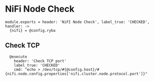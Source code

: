 
# NiFi Node Check

    module.exports = header: 'NiFI Node Check', label_true: 'CHECKED', handler: ->
      {nifi} = @config.ryba
      
## Check TCP

      @execute
        header: 'Check TCP port'
        label_true: 'CHECKED'
        cmd: "echo > /dev/tcp/#{@config.host}/#{nifi.node.config.properties['nifi.cluster.node.protocol.port']}"

